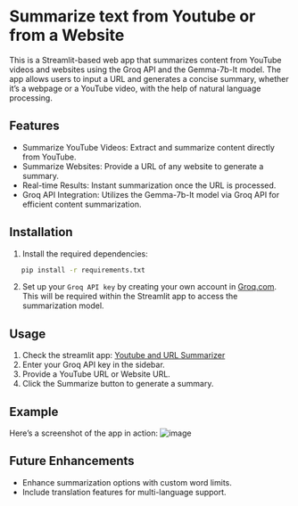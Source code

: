 # Summarize text from Youtube or from a Website
This is a Streamlit-based web app that summarizes content from YouTube videos and websites using the Groq API and the Gemma-7b-It model. The app allows users to input a URL and generates a concise summary, whether it’s a webpage or a YouTube video, with the help of natural language processing.

## Features
- Summarize YouTube Videos: Extract and summarize content directly from YouTube.
- Summarize Websites: Provide a URL of any website to generate a summary.
- Real-time Results: Instant summarization once the URL is processed.
- Groq API Integration: Utilizes the Gemma-7b-It model via Groq API for efficient content summarization.

## Installation
1. Install the required dependencies: 
  ```bash
     pip install -r requirements.txt 
  ```

2. Set up your `Groq API key` by creating your own account in [Groq.com](https://groq.com/). This will be required within the Streamlit app to access the summarization model.

## Usage
1. Check the streamlit app: [Youtube and URL Summarizer](https://yt-url-summarizer.streamlit.app/)
2. Enter your Groq API key in the sidebar.
3. Provide a YouTube URL or Website URL.
4. Click the Summarize button to generate a summary.

## Example
Here’s a screenshot of the app in action:
![image](https://github.com/user-attachments/assets/13cfc04e-0f3e-4e0d-82dd-02037997a33f)

## Future Enhancements
- Enhance summarization options with custom word limits.
- Include translation features for multi-language support.
